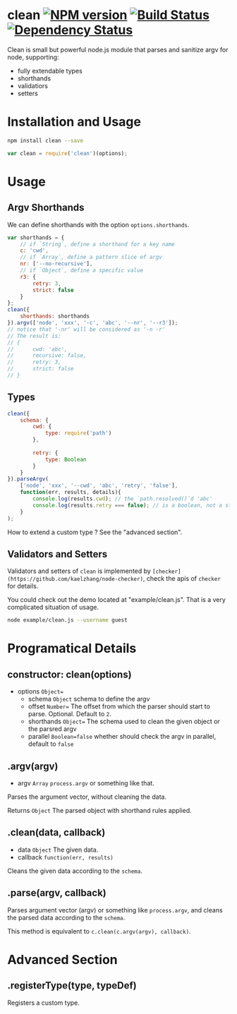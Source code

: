 # clean [![NPM version](https://badge.fury.io/js/clean.png)](http://badge.fury.io/js/clean) [![Build Status](https://travis-ci.org/kaelzhang/node-clean.png?branch=master)](https://travis-ci.org/kaelzhang/node-clean) [![Dependency Status](https://gemnasium.com/kaelzhang/node-clean.png)](https://gemnasium.com/kaelzhang/node-clean)

Clean is small but powerful node.js module that parses and sanitize argv for node, supporting:

- fully extendable types
- shorthands
- validatiors
- setters

# Installation and Usage

```sh
npm install clean --save
```

```js
var clean = require('clean')(options);
```

# Usage

## Argv Shorthands

We can define shorthands with the option `options.shorthands`.

```js
var shorthands = {
	// if `String`, define a shorthand for a key name
	c: 'cwd',
	// if `Array`, define a pattern slice of argv
	nr: ['--no-recursive'],
	// if `Object`, define a specific value
	r3: {
		retry: 3,
		strict: false
	}
};
clean({
	shorthands: shorthands
}).argv(['node', 'xxx', '-c', 'abc', '--nr', '--r3']); 
// notice that '-nr' will be considered as '-n -r'
// The result is:
// {
//		cwd: 'abc',
//		recursive: false,
//		retry: 3,
//		strict: false 
// }
```

## Types

```js
clean({
	schema: {
		cwd: {
			type: require('path')
		},
		
		retry: {
			type: Boolean
		}
	}
}).parseArgv(
	['node', 'xxx', '--cwd', 'abc', 'retry', 'false'], 
	function(err, results, details){
		console.log(results.cwd); // the `path.resolved()`d 'abc'
		console.log(results.retry === false); // is a boolean, not a string
	}
);
```

How to extend a custom type ? See the "advanced section".

## Validators and Setters

Validators and setters of `clean` is implemented by `[checker](https://github.com/kaelzhang/node-checker)`, check the apis of `checker` for details.

You could check out the demo located at "example/clean.js". That is a very complicated situation of usage.

```sh
node example/clean.js --username guest
```


# Programatical Details

## constructor: clean(options)

- options `Object=`
  - schema `Object` schema to define the argv
  - offset `Number=` The offset from which the parser should start to parse. Optional. Default to `2`.
  - shorthands `Object=` The schema used to clean the given object or the parsred argv
  - parallel `Boolean=false` whether should check the argv in parallel, default to `false`

## .argv(argv)

- argv `Array` `process.argv` or something like that.

Parses the argument vector, without cleaning the data.

Returns `Object` The parsed object with shorthand rules applied.

## .clean(data, callback)

- data `Object` The given data.
- callback `function(err, results)`

Cleans the given data according to the `schema`.

## .parse(argv, callback)

Parses argument vector (argv) or something like `process.argv`, and cleans the parsed data according to the `schema`.

This method is equivalent to `c.clean(c.argv(argv), callback)`.

# Advanced Section

## .registerType(type, typeDef)

Registers a custom type.

